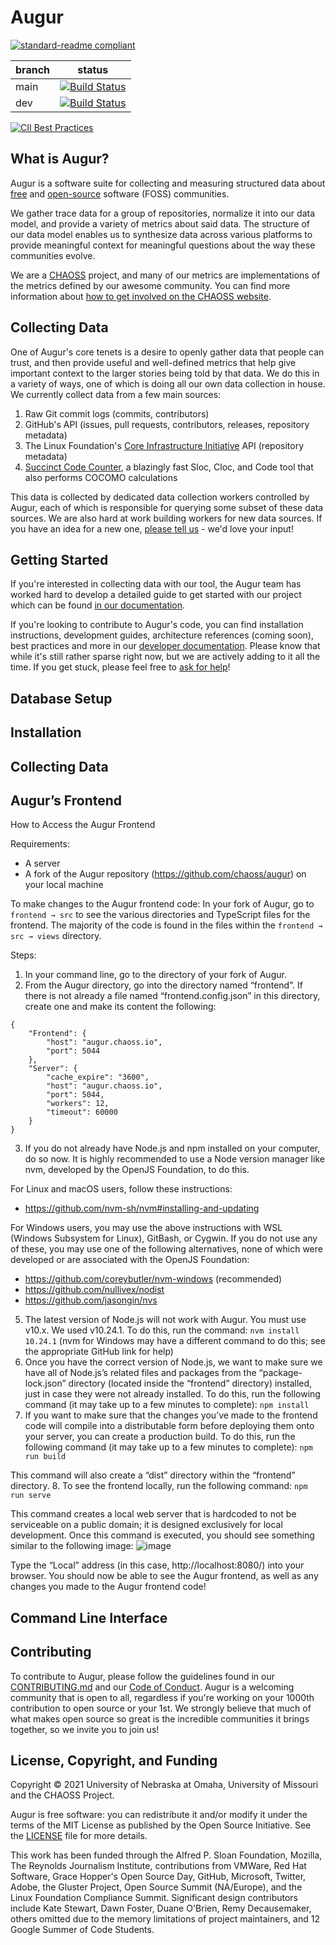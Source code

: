 # Augur

[![standard-readme compliant](https://img.shields.io/badge/standard--readme-OK-green.svg?style=flat-square)](https://github.com/RichardLitt/standard-readme)


branch | status
   --- | ---
  main | [![Build Status](https://travis-ci.com/chaoss/augur.svg?branch=main)](https://travis-ci.com/chaoss/augur)
   dev | [![Build Status](https://travis-ci.com/chaoss/augur.svg?branch=dev)](https://travis-ci.com/chaoss/augur)


[![CII Best Practices](https://bestpractices.coreinfrastructure.org/projects/2788/badge)](https://bestpractices.coreinfrastructure.org/projects/2788)

## What is Augur?

Augur is a software suite for collecting and measuring structured data
about [free](https://www.fsf.org/about/) and [open-source](https://opensource.org/docs/osd) software (FOSS) communities.

We gather trace data for a group of repositories, normalize
it into our data model, and provide a variety of metrics about said
data. The structure of our data model enables us to synthesize data
across various platforms to provide meaningful context for meaningful
questions about the way these communities evolve.

We are a [CHAOSS](https://chaoss.community) project, and many of our
metrics are implementations of the metrics defined by our awesome community. You
can find more information about [how to get involved on the CHAOSS website](https://chaoss.community/participate/).

## Collecting Data

One of Augur's core tenets is a desire to openly gather data that people can trust, and then provide useful and well-defined metrics that help give important context to the larger stories being told by that data. We do this in a variety of ways, one of which is doing all our own data collection in house. We currently collect data from a few main sources:

1. Raw Git commit logs (commits, contributors)
2. GitHub's API (issues, pull requests, contributors, releases, repository metadata)
3. The Linux Foundation's [Core Infrastructure Initiative](https://www.coreinfrastructure.org/) API (repository metadata)
4. [Succinct Code Counter](https://github.com/boyter/scc), a blazingly fast Sloc, Cloc, and Code tool that also performs COCOMO calculations

This data is collected by dedicated data collection workers controlled by Augur, each of which is responsible for querying some subset of these data sources. We are also hard at work building workers for new data sources. If you have an idea for a new one, [please tell us](https://github.com/chaoss/augur/issues/new?template=feature_request.md) - we'd love your input!


## Getting Started

If you're interested in collecting data with our tool, the Augur team has worked hard to develop a detailed guide to get started with our project which can be found [in our documentation](https://oss-augur.readthedocs.io/en/main/getting-started/toc.html).

If you're looking to contribute to Augur's code, you can find installation instructions, development guides, architecture references (coming soon), best practices and more in our [developer documentation](https://oss-augur.readthedocs.io/en/main/development-guide/toc.html). Please know that while it's still rather sparse right now,
but we are actively adding to it all the time. If you get stuck, please feel free to [ask for help](https://github.com/chaoss/augur/issues/new)!

## Database Setup

## Installation 

## Collecting Data

## Augur’s Frontend

How to Access the Augur Frontend

Requirements:
   - A server
   - A fork of the Augur repository (https://github.com/chaoss/augur) on your local machine

To make changes to the Augur frontend code:
In your fork of Augur, go to `frontend → src` to see the various directories and TypeScript files for the frontend.  The majority of the code is found in the files within the `frontend → src → views` directory.

Steps:
   1. In your command line, go to the directory of your fork of Augur.
   2. From the Augur directory, go into the directory named “frontend”. If there is not already a file named “frontend.config.json” in this directory, create one and make its content the following:
```
{
    "Frontend": {
        "host": "augur.chaoss.io",
        "port": 5044
    },
    "Server": {
        "cache_expire": "3600",
        "host": "augur.chaoss.io",
        "port": 5044,
        "workers": 12,
        "timeout": 60000
    }
}
```

   3. If you do not already have Node.js and npm installed on your computer, do so now.  It is highly recommended to use a Node version manager like nvm, developed by the OpenJS Foundation, to do this.

   For Linux and macOS users, follow these instructions:
   - https://github.com/nvm-sh/nvm#installing-and-updating

   For Windows users, you may use the above instructions with WSL (Windows Subsystem for Linux), GitBash, or Cygwin.  If you do not use any of these, you may use one of the following alternatives, none of which were developed or are associated with the OpenJS Foundation:
   - https://github.com/coreybutler/nvm-windows (recommended)
   - https://github.com/nullivex/nodist
   - https://github.com/jasongin/nvs
   5. The latest version of Node.js will not work with Augur.  You must use v10.x.  We used v10.24.1. To do this, run the command:  `nvm install 10.24.1` (nvm for Windows may have a different command to do this; see the appropriate GitHub link for help)
   6. Once you have the correct version of Node.js, we want to make sure we have all of Node.js’s related files and packages from the “package-lock.json” directory (located inside the “frontend” directory) installed, just in case they were not already installed.  To do this, run the following command (it may take up to a few minutes to complete):  `npm install`
   7. If you want to make sure that the changes you’ve made to the frontend code will compile into a distributable form before deploying them onto your server, you can create a production build.  To do this, run the following command (it may take up to a few minutes to complete):  `npm run build`
   
   This command will also create a “dist” directory within the “frontend” directory.
   8. To see the frontend locally, run the following command:  `npm run serve`

   This command creates a local web server that is hardcoded to not be serviceable on a public domain; it is designed exclusively for local development.  Once this command is  executed, you should see something similar to the following image:
   ![image](https://user-images.githubusercontent.com/70217139/144942802-44502075-0552-4237-94eb-ce00da490f7e.png)
   
   Type the “Local” address (in this case, http://localhost:8080/) into your browser.  You should now be able to see the Augur frontend, as well as any changes you made to the Augur frontend code!


## Command Line Interface

## Contributing

To contribute to Augur, please follow the guidelines found in our [CONTRIBUTING.md](CONTRIBUTING.md) and our [Code of Conduct](CODE_OF_CONDUCT.md). Augur is a welcoming community that is open to all, regardless if you're working on your 1000th contribution to open source or your 1st. We strongly believe that much of what makes open source so great is the incredible communities it brings together, so we invite you to join us!

## License, Copyright, and Funding

Copyright © 2021 University of Nebraska at Omaha, University of Missouri and the CHAOSS Project.

Augur is free software: you can redistribute it and/or modify it under the terms of the MIT License as published by the Open Source Initiative. See the [LICENSE](LICENSE) file for more details.

This work has been funded through the Alfred P. Sloan Foundation, Mozilla, The Reynolds Journalism Institute, contributions from VMWare, Red Hat Software, Grace Hopper's Open Source Day, GitHub, Microsoft, Twitter, Adobe, the Gluster Project, Open Source Summit (NA/Europe), and the Linux Foundation Compliance Summit. Significant design contributors include Kate Stewart, Dawn Foster, Duane O'Brien, Remy Decausemaker, others omitted due to the  memory limitations of project maintainers, and 12 Google Summer of Code Students.
